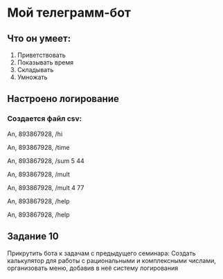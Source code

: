 # Мой телеграмм-бот #

## Что он умеет:
1. Приветствовать
2. Показывать время
3. Складывать
4. Умножать


## Настроено логирование ##

### Cоздается файл csv:

An, 893867928, /hi

An, 893867928, /time

An, 893867928, /sum 5 44

An, 893867928, /mult

An, 893867928, /mult 4 77

An, 893867928, /help

An, 893867928, /help


## Задание 10
Прикрутить бота к задачам с предыдущего семинара:
Создать калькулятор для работы с рациональными и комплексными числами, организовать меню, добавив в неё систему логирования